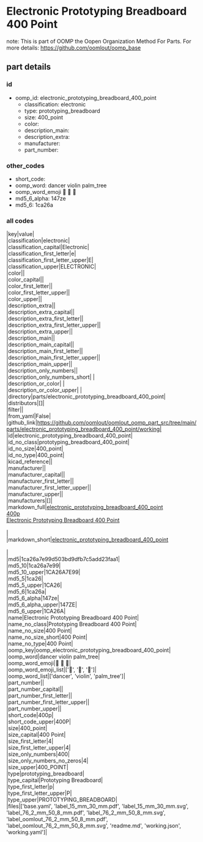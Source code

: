 # Electronic Prototyping Breadboard 400 Point  

note: This is part of OOMP the Oopen Organization Method For Parts. For more details: https://github.com/oomlout/oomp_base

##  part details





### id
* oomp_id: electronic_prototyping_breadboard_400_point
  * classification: electronic
  * type: prototyping_breadboard
  * size: 400_point
  * color: 
  * description_main: 
  * description_extra: 
  * manufacturer: 
  * part_number: 

### other_codes
* short_code: 
* oomp_word: dancer violin palm_tree
* oomp_word_emoji :dancer: :violin: :palm_tree:
* md5_6_alpha: 147ze
* md5_6: 1ca26a

### all codes 
|key|value|  
|classification|electronic|  
|classification_capital|Electronic|  
|classification_first_letter|e|  
|classification_first_letter_upper|E|  
|classification_upper|ELECTRONIC|  
|color||  
|color_capital||  
|color_first_letter||  
|color_first_letter_upper||  
|color_upper||  
|description_extra||  
|description_extra_capital||  
|description_extra_first_letter||  
|description_extra_first_letter_upper||  
|description_extra_upper||  
|description_main||  
|description_main_capital||  
|description_main_first_letter||  
|description_main_first_letter_upper||  
|description_main_upper||  
|description_only_numbers||  
|description_only_numbers_short| |  
|description_or_color| |  
|description_or_color_upper| |  
|directory|parts/electronic_prototyping_breadboard_400_point|  
|distributors|[]|  
|filter||  
|from_yaml|False|  
|github_link|https://github.com/oomlout/oomlout_oomp_part_src/tree/main/parts/electronic_prototyping_breadboard_400_point/working|  
|id|electronic_prototyping_breadboard_400_point|  
|id_no_class|prototyping_breadboard_400_point|  
|id_no_size|400_point|  
|id_no_type|400_point|  
|kicad_reference||  
|manufacturer||  
|manufacturer_capital||  
|manufacturer_first_letter||  
|manufacturer_first_letter_upper||  
|manufacturer_upper||  
|manufacturers|[]|  
|markdown_full|[electronic_prototyping_breadboard_400_point](https://github.com/oomlout/oomlout_oomp_part_src/tree/main/parts/electronic_prototyping_breadboard_400_point/working)<br>[400p](https://github.com/oomlout/oomlout_oomp_part_src/tree/main/parts/electronic_prototyping_breadboard_400_point/working)<br>[Electronic Prototyping Breadboard 400 Point](https://github.com/oomlout/oomlout_oomp_part_src/tree/main/parts/electronic_prototyping_breadboard_400_point/working)<br><br>|  
|markdown_short|[electronic_prototyping_breadboard_400_point](https://github.com/oomlout/oomlout_oomp_part_src/tree/main/parts/electronic_prototyping_breadboard_400_point/working)<br><br>|  
|md5|1ca26a7e99d503bd9dfb7c5add23faa1|  
|md5_10|1ca26a7e99|  
|md5_10_upper|1CA26A7E99|  
|md5_5|1ca26|  
|md5_5_upper|1CA26|  
|md5_6|1ca26a|  
|md5_6_alpha|147ze|  
|md5_6_alpha_upper|147ZE|  
|md5_6_upper|1CA26A|  
|name|Electronic Prototyping Breadboard 400 Point|  
|name_no_class|Prototyping Breadboard 400 Point|  
|name_no_size|400 Point|  
|name_no_size_short|400 Point|  
|name_no_type|400 Point|  
|oomp_key|oomp_electronic_prototyping_breadboard_400_point|  
|oomp_word|dancer violin palm_tree|  
|oomp_word_emoji|:dancer: :violin: :palm_tree:|  
|oomp_word_emoji_list|[':dancer:', ':violin:', ':palm_tree:']|  
|oomp_word_list|['dancer', 'violin', 'palm_tree']|  
|part_number||  
|part_number_capital||  
|part_number_first_letter||  
|part_number_first_letter_upper||  
|part_number_upper||  
|short_code|400p|  
|short_code_upper|400P|  
|size|400_point|  
|size_capital|400 Point|  
|size_first_letter|4|  
|size_first_letter_upper|4|  
|size_only_numbers|400|  
|size_only_numbers_no_zeros|4|  
|size_upper|400_POINT|  
|type|prototyping_breadboard|  
|type_capital|Prototyping Breadboard|  
|type_first_letter|p|  
|type_first_letter_upper|P|  
|type_upper|PROTOTYPING_BREADBOARD|  
|files|['base.yaml', 'label_15_mm_30_mm.pdf', 'label_15_mm_30_mm.svg', 'label_76_2_mm_50_8_mm.pdf', 'label_76_2_mm_50_8_mm.svg', 'label_oomlout_76_2_mm_50_8_mm.pdf', 'label_oomlout_76_2_mm_50_8_mm.svg', 'readme.md', 'working.json', 'working.yaml']|  
